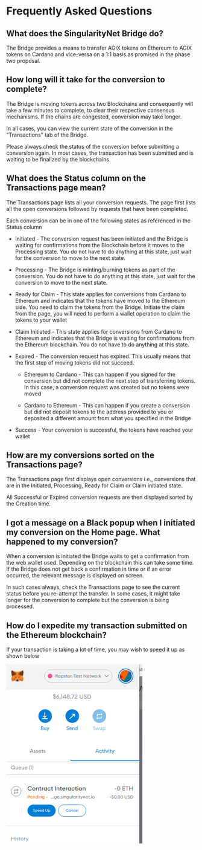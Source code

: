 # Frequently Asked Questions

## What does the SingularityNet Bridge do?

The Bridge provides a means to transfer AGIX tokens on Ethereum to AGIX tokens on Cardano and vice-versa on a 1:1 basis as promised in the phase two proposal.

## How long will it take for the conversion to complete?

The Bridge is moving tokens across two Blockchains and consequently will take a few minutes to complete, to clear their respective consensus mechanisms. If the chains are congested, conversion may take longer.

In all cases, you can view the current state of the conversion in the "Transactions" tab of the Bridge.

Please always check the status of the conversion before submitting a conversion again. In most cases, the transaction has been submitted and is waiting to be finalized by the blockchains.

## What does the Status column on the Transactions page mean?

The Transactions page lists all your conversion requests. The page first lists all the open conversions followed by requests that have been completed.

Each conversion can be in one of the following states as referenced in the Status column

* Initiated - The conversion request has been initiated and the Bridge is waiting for confirmations from the Blockchain before it moves to the Processing state. You do not have to do anything at this state, just wait for the conversion to move to the next state.

* Processing - The Bridge is minting/burning tokens as part of the conversion. You do not have to do anything at this state, just wait for the conversion to move to the next state.

* Ready for Claim - This state applies for conversions from Cardano to Ethereum and indicates that the tokens have moved to the Ethereum side. You need to claim the tokens from the Bridge. Initiate the claim from the page, you will need to perform a wallet operation to claim the tokens to your wallet

* Claim Initiated - This state applies for conversions from Cardano to Ethereum and indicates that the Bridge is waiting for confirmations from the Ethereum blockchain.  You do not have to do anything at this state.

* Expired - The conversion request has expired. This usually means that the first step of moving tokens did not succeed. 

    + Ethereum to Cardano - This can happen if you signed for the conversion but did not complete the next step of transferring tokens. In this case, a conversion request was created but no tokens were moved

    + Cardano to Ethereum - This can happen if you create a conversion but did not deposit tokens to the address provided to you or deposited a different amount from what you specified in the Bridge

* Success - Your conversion is successful, the tokens have reached your wallet

## How are my conversions sorted on the Transactions page?

The Transactions page first displays open conversions i.e., conversions that are in the Initiated, Processing, Ready for Claim or Claim initiated state.

All Successful or Expired conversion requests are then displayed sorted by the Creation time.

## I got a message on a Black popup when I initiated my conversion on the Home page. What happened to my conversion?

When a conversion is initiated the Bridge waits to get a confirmation from the web wallet used. Depending on the blockchain this can take some time. If the Bridge does not get back a confirmation in time or if an error occurred, the relevant message is displayed on screen. 

In such cases always, check the Transactions page to see the current status before you re-attempt the transfer. In some cases, it might take longer for the conversion to complete but the conversion is being processed.

## How do I expedite my transaction submitted on the Ethereum blockchain?

If your transaction is taking a lot of time, you may wish to speed it up as shown below 

![faq](/public/assets/images/products/Bridge/faq.png)